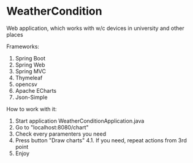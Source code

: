 # WeatherCondition
Web application, which works with w/c devices in university and other places

Frameworks:
  1. Spring Boot
  2. Spring Web
  3. Spring MVC
  4. Thymeleaf
  5. opencsv
  6. Apache ECharts
  7. Json-Simple

How to work with it:
  1. Start application WeatherConditionApplication.java
  2. Go to "localhost:8080/chart"
  3. Check every paramenters you need
  4. Press button "Draw charts"
    4.1. If you need, repeat actions from 3rd point
  5. Enjoy
